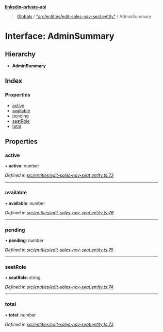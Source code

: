 **[linkedin-private-api](../README.md)**

> [Globals](../globals.md) / ["src/entities/edit-sales-nav-seat.entity"](../modules/_src_entities_edit_sales_nav_seat_entity_.md) / AdminSummary

# Interface: AdminSummary

## Hierarchy

* **AdminSummary**

## Index

### Properties

* [active](_src_entities_edit_sales_nav_seat_entity_.adminsummary.md#active)
* [available](_src_entities_edit_sales_nav_seat_entity_.adminsummary.md#available)
* [pending](_src_entities_edit_sales_nav_seat_entity_.adminsummary.md#pending)
* [seatRole](_src_entities_edit_sales_nav_seat_entity_.adminsummary.md#seatrole)
* [total](_src_entities_edit_sales_nav_seat_entity_.adminsummary.md#total)

## Properties

### active

•  **active**: number

*Defined in [src/entities/edit-sales-nav-seat.entity.ts:72](https://github.com/cosiall/linkedin-private-api/blob/803c213/src/entities/edit-sales-nav-seat.entity.ts#L72)*

___

### available

•  **available**: number

*Defined in [src/entities/edit-sales-nav-seat.entity.ts:76](https://github.com/cosiall/linkedin-private-api/blob/803c213/src/entities/edit-sales-nav-seat.entity.ts#L76)*

___

### pending

•  **pending**: number

*Defined in [src/entities/edit-sales-nav-seat.entity.ts:75](https://github.com/cosiall/linkedin-private-api/blob/803c213/src/entities/edit-sales-nav-seat.entity.ts#L75)*

___

### seatRole

•  **seatRole**: string

*Defined in [src/entities/edit-sales-nav-seat.entity.ts:74](https://github.com/cosiall/linkedin-private-api/blob/803c213/src/entities/edit-sales-nav-seat.entity.ts#L74)*

___

### total

•  **total**: number

*Defined in [src/entities/edit-sales-nav-seat.entity.ts:73](https://github.com/cosiall/linkedin-private-api/blob/803c213/src/entities/edit-sales-nav-seat.entity.ts#L73)*
